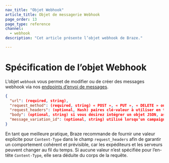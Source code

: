```yaml
---
nav_title: "Objet Webhook"
article_title: Objet de messagerie Webhook
page_order: 13
page_type: reference
channel: 
  - webhook
description: "Cet article présente l’objet webhook de Braze."

---
```


# Spécification de l’objet Webhook

L’objet `webhook` vous permet de modifier ou de créer des messages webhook via nos [endpoints d’envoi de messages]({{site.baseurl}}/api/endpoints/messaging).

```json
{
  "url": (required, string),
  "request_method": (required, string) « POST », « PUT », « DELETE » ou « GET »,
  "request_headers": (optional, Hash) paires clé-valeur à utiliser en tant qu’en-têtes de requête,
  "body": (optional, string) si vous désirez intégrer un objet JSON, assurez-vous d’échapper les apostrophes et les backslash,
  "message_variation_id": (optional, string) utilisé lorsqu’un campaign_id est fourni pour spécifier avec quelle variation du message ce message doit être suivi
}
```

En tant que meilleure pratique, Braze recommande de fournir une valeur explicite pour `Content-Type` dans le champ `request_headers` afin de garantir un comportement cohérent et prévisible, car les expéditeurs et les serveurs peuvent changer au fil du temps. Si aucune valeur n’est spécifiée pour l’en-tête `Content-Type`, elle sera déduite du corps de la requête.

